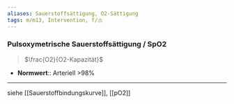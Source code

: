 ```yaml
---
aliases: Sauerstoffsättigung, O2-Sättigung
tags: m/m13, Intervention, f/🫁
---
```

### Pulsoxymetrische Sauerstoffsättigung / SpO2
> $\frac{O2}{O2-Kapazität}$
- **Normwert**:: Arteriell >98%

---
siehe [[Sauerstoffbindungskurve]], [[pO2]]